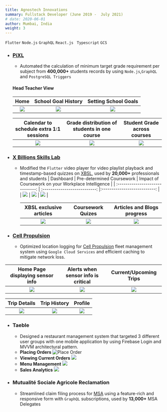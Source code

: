 ```yaml
---
title: Agnostech Innovations
summary: Fullstack Developer (June 2019 -  July 2021)
# date: 2020-06-01
author: Mumbai, India
weight: 3
---
```


`Flutter` `Node.js` `GraphQL` `React.js` ` Typescript` `GCS `

- ### [PiXL](https://agnostech.in/case-study/pixl-international.html)
  - Automated the calculation of minimum target grade requirement per subject from **400,000+** students records by using `Node.js`,`GraphQL` and `PostgreSQL Triggers`
  #### Head Teacher View
    | Home | School Goal History | Setting School Goals |
    | :------------------------------: | :---------------------------: |:---------------------------: |
    | ![](../../img/pixl_home.jpeg) | ![](../../img/pixl_history.png) | ![](../../img/pixl_school_goal.png) |

    | Calendar to schedule extra 1:1 sessions | Grade distribution of students in one course | Student Grade across courses |
    | :------------------------------: | :---------------------------: |:---------------------------: |
    | ![](../../img/pixl_calendar.jpeg) | ![](../../img/pixl_class_overview.png) | ![](../../img/pixl_student_database.png) |
- ### [X Billions Skills Lab](https://agnostech.in/case-study/xbillion-skills-lab.html)
  - Modified the `Flutter` video player for video playlist playback and timestamp-based quizzes on [XBSL](https://workverse.in/), used by **20,000+** professionals and students
  | Dashboard | Pre-determined Coursework | Impact of Coursework on your Workplace Intelligence |
    | :------------------------------: | :---------------------------: |:---------------------------: |
    | ![](../../img/xbsl_dashboard.webp) | ![](../../img/xbsl_modules.webp) | ![](../../img/xbsl_wip.webp) |

    | XBSL exclusive articles | Coursework Quizes | Articles and Blogs progress |
    | :------------------------------: | :---------------------------: |:---------------------------: |
    | ![](../../img/xbsl_articles.jpeg) | ![](../../img/xbsl_quiz.jpeg) | ![](../../img/xbsl_reads.webp) |

- ### [Cell Propulsion](http://www.cellpropulsion.com/home.html)
  - Optimized location logging for [Cell Propulsion](https://cellpropulsion.com/home.html) fleet management system using `Google Cloud Services` and efficient caching to mitigate network loss.

| Home Page displaying sensor info | Alerts when sensor info is critical |   Current/Upcoming Trips    |
| :------------------------------: | :---------------------------------: | :-------------------------: |
|    ![](../../img/cp_home.png)    |    ![](../../img/cp_alerts.png)     | ![](../../img/cp_trips.png) |

|            Trip Details            |            Trip History            |            Profile            |
| :--------------------------------: | :--------------------------------: | :---------------------------: |
| ![](../../img/cp_current_trip.png) | ![](../../img/cp_current_trip.gif) | ![](../../img/cp_profile.png) |

- ### Taeble
  - Designed a restaurant management system that targeted 3 different user groups with one mobile application by using Firebase Login and MVVM architectural pattern.
  - ****Placing Orders****
    ![Place Order](../../img/place_order.png)
  - ****Viewing Current Orders****
    ![](../../img/order_placed.png)
  - ****Menu Management****
    ![](../../img/menu_management.png)
  - ****Sales Analytics****
    ![](../../img/sales_analytics.png)


- ### Mutualité Sociale Agricole Reclamation
  - Streamlined claim filing process for [MSA](https://www.msa.fr/lfp) using a feature-rich and responsive form with `GraphQL` subscriptions, used by **13,000+** MSA Delegates
